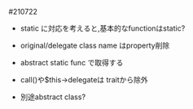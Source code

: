 
#210722

- static に対応を考えると,基本的なfunctionはstatic?

- original/delegate class name はproperty削除
- abstract static func で取得する

- call()や$this->delegateは traitから除外
- 別途abstract class?


